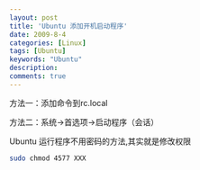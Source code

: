 ```yaml
---
layout: post
title: 'Ubuntu 添加开机启动程序'
date: 2009-8-4
categories: [Linux]
tags: [Ubuntu]
keywords: "Ubuntu"
description: 
comments: true
---
```


方法一：添加命令到rc.local

方法二：系统->首选项->启动程序（会话）

Ubuntu 运行程序不用密码的方法,其实就是修改权限

``` bash
sudo chmod 4577 XXX
``` 
